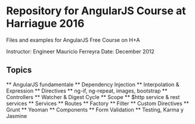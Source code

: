 # Repository for AngularJS Course at Harriague 2016

Files and examples for AngularJS Free Course on H+A

Instructor: Engineer Mauricio Ferreyra
Date: December 2012


Topics
-------
** AngularJS fundamentale
** Dependency Injection
** Interpolation & Expression
** Directives
** ng-if, ng-repeat, images, bootstrap
** Controllers
** Watcher & Digest Cycle
** Scope
** $http service & rest services
** Services 
** Routes
** Factory
** Filter
** Custom Directives
** Grunt
** Yeoman
** Components
** Form Validation
** Testing, Karma y Jasmine

 




